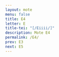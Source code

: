 ```yaml
---
layout: mote
menu: false
title: E4
letter: E
title-tei: "[/Eiiii/]"
description: Mote E4
permalink: /E4/
prev: E3
next: E5
---
```

